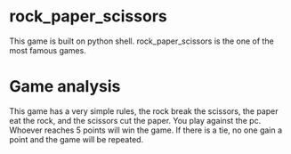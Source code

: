 # rock_paper_scissors
This game is built on python shell. 
rock_paper_scissors is the one of the most famous games.

# Game analysis
This game has a very simple rules, the rock break the scissors, the paper eat the rock, and the scissors cut the paper.
You play against the pc.
Whoever reaches 5 points will win the game. If there is a tie, no one gain a point and the game will be repeated. 
